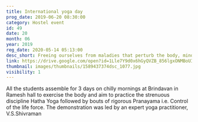 ```yaml
---
title: International yoga day
prog_date: 2019-06-20 08:30:00
category: Hostel event
id: 49
date: 20
month: 06
year: 2019
reg_date: 2020-05-14 05:13:00
desc_short: Freeing ourselves from maladies that perturb the body, mind & spirit was the experience of the International Yoga day- a veritable workshop  of peace.
link: https://drive.google.com/open?id=1Lle7Y9d0x6hGyQVZB_856lgxONMBoUIT
thumbnail: images/thumbnails/1589437374dsc_1077.jpg
visibility: 1
---
```


All the students assemble for 3 days on chilly mornings at Brindavan in Ramesh hall to exercise the body and aim to practice the strenuous discipline Hatha Yoga followed by bouts of rigorous Pranayama i.e. Control of the life force. The demonstration was led by an expert yoga practitioner, V.S.Shivraman